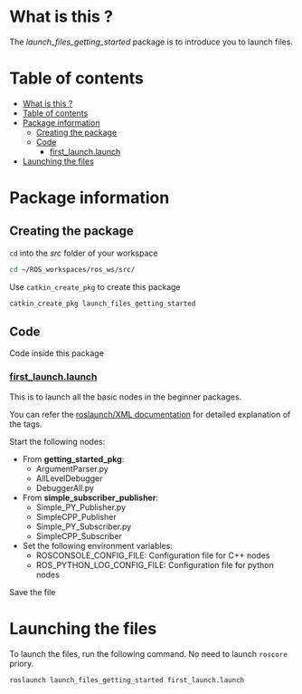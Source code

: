 # What is this ?
The *launch\_files\_getting\_started* package is to introduce you to launch files.

# Table of contents
- [What is this ?](#what-is-this)
- [Table of contents](#table-of-contents)
- [Package information](#package-information)
  - [Creating the package](#creating-the-package)
  - [Code](#code)
    - [first_launch.launch](#firstlaunchlaunch)
- [Launching the files](#launching-the-files)

# Package information
## Creating the package
`cd` into the _src_ folder of your workspace
```bash
cd ~/ROS_workspaces/ros_ws/src/
```
Use `catkin_create_pkg` to create this package
```bash
catkin_create_pkg launch_files_getting_started
```

## Code
Code inside this package
### [first_launch.launch](./launch/first_launch.launch)
This is to launch all the basic nodes in the beginner packages.

You can refer the [roslaunch/XML documentation](http://wiki.ros.org/roslaunch/XML) for detailed explanation of the tags.

Start the following nodes:
- From **getting\_started\_pkg**:
  - ArgumentParser.py
  - AllLevelDebugger
  - DebuggerAll.py
- From **simple\_subscriber\_publisher**:
  - Simple_PY_Publisher.py
  - SimpleCPP_Publisher
  - Simple_PY_Subscriber.py
  - SimpleCPP_Subscriber
- Set the following environment variables:
  - ROSCONSOLE_CONFIG_FILE: Configuration file for C++ nodes
  - ROS_PYTHON_LOG_CONFIG_FILE: Configuration file for python nodes

Save the file

# Launching the files
To launch the files, run the following command. No need to launch `roscore` priory.
```bash
roslaunch launch_files_getting_started first_launch.launch
```